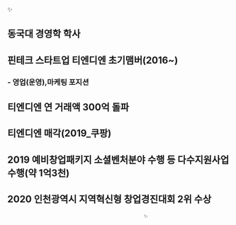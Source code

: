 ✨

## 동국대 경영학 학사
## 핀테크 스타트업 티엔디엔 초기맴버(2016~)
### - 영업(운영),마케팅 포지션
## 티엔디엔 연 거래액 300억 돌파
## 티엔디엔 매각(2019_쿠팡)
## 2019 예비창업패키지 소셜벤처분야 수행 등 다수지원사업수행(약 1억3천)
## 2020 인천광역시 지역혁신형 창업경진대회 2위 수상

                                               ✨



<!--
**rickyAHNN/rickyAHNN** is a ✨ _special_ ✨ repository because its `README.md` (this file) appears on your GitHub profile.

Here are some ideas to get you started:

- 🔭 I’m currently working on ...
- 🌱 I’m currently learning ...
- 👯 I’m looking to collaborate on ...
- 🤔 I’m looking for help with ...
- 💬 Ask me about ...
- 📫 How to reach me: ...
- 😄 Pronouns: ...
- ⚡ Fun fact: ...
-->
